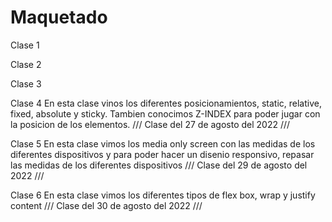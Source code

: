 # Maquetado


Clase 1

Clase 2

Clase 3

Clase 4
 En esta clase vinos los diferentes posicionamientos, static, relative, fixed, absolute y sticky. Tambien conocimos Z-INDEX para poder jugar con la posicion de los elementos. /// Clase del 27 de agosto del 2022 ///

Clase 5
 En esta clase vimos los media only screen con las medidas de los diferentes dispositivos y para poder hacer un disenio responsivo, repasar las medidas de los diferentes dispositivos /// Clase del 29 de agosto del 2022 ///

Clase 6
 En esta clase vimos los diferentes tipos de flex box, wrap y justify content /// Clase del 30 de agosto del 2022 ///